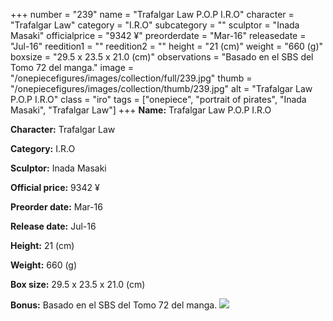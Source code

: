 +++
number = "239"
name = "Trafalgar Law P.O.P I.R.O"
character = "Trafalgar Law"
category = "I.R.O"
subcategory = ""
sculptor = "Inada Masaki"
officialprice = "9342 ¥"
preorderdate = "Mar-16"
releasedate = "Jul-16"
reedition1 = ""
reedition2 = ""
height = "21 (cm)"
weight = "660 (g)"
boxsize = "29.5 x 23.5 x 21.0 (cm)"
observations = "Basado en el SBS del Tomo 72 del manga."
image = "/onepiecefigures/images/collection/full/239.jpg"
thumb = "/onepiecefigures/images/collection/thumb/239.jpg"
alt = "Trafalgar Law P.O.P I.R.O"
class = "iro"
tags = ["onepiece", "portrait of pirates", "Inada Masaki", "Trafalgar Law"]
+++
**Name:** Trafalgar Law P.O.P I.R.O

**Character:** Trafalgar Law

**Category:** I.R.O 

**Sculptor:** Inada Masaki

**Official price:** 9342 ¥

**Preorder date:** Mar-16

**Release date:** Jul-16

**Height:** 21 (cm)

**Weight:** 660 (g)

**Box size:** 29.5 x 23.5 x 21.0 (cm)

**Bonus:** Basado en el SBS del Tomo 72 del manga.
<img src="/onepiecefigures/images/collection/thumb/239.jpg">